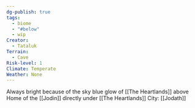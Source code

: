 ```yaml
---
dg-publish: true
tags:
  - biome
  - "#below"
  - wip
Creator:
  - Tataluk
Terrain:
  - Cave
Risk-level: 1
Climate: Temperate
Weather: None
---
```

Always bright because of the sky blue glow of [[The Heartlands]] above
Home of the [[Jodin]] 
directly under [[The Heartlands]]
City: [[Jodath]]